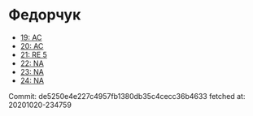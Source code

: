 # Федорчук
- [19: AC](19.md)
- [20: AC](20.md)
- [21: RE 5](21.md)
- [22: NA](22.md)
- [23: NA](23.md)
- [24: NA](24.md)

Commit: de5250e4e227c4957fb1380db35c4cecc36b4633
 fetched at: 20201020-234759
